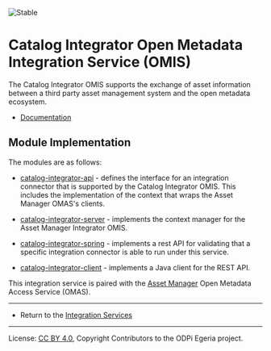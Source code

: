<!-- SPDX-License-Identifier: CC-BY-4.0 -->
<!-- Copyright Contributors to the ODPi Egeria project 2020. -->

![Stable](../../../images/egeria-content-status-released.png#pagewidth)

# Catalog Integrator Open Metadata Integration Service (OMIS)

The Catalog Integrator OMIS supports the exchange of asset information between a
third party asset management system and the open metadata ecosystem.

* [Documentation](https://egeria-project.org/services/omis/catalog-integrator/overview)

## Module Implementation

The modules are as follows:

* [catalog-integrator-api](catalog-integrator-api) - defines the interface for an integration
connector that is supported by the Catalog Integrator OMIS. This includes the implementation
of the context that wraps the Asset Manager OMAS's clients.

* [catalog-integrator-server](catalog-integrator-server) - implements the context manager for
the Asset Manager Integrator OMIS.

* [catalog-integrator-spring](catalog-integrator-spring) - implements a rest API for validating that a specific
integration connector is able to run under this service.

* [catalog-integrator-client](catalog-integrator-client) - implements a Java client for the REST API.

This integration service is paired with the [Asset Manager](../../access-services/asset-manager)
Open Metadata Access Service (OMAS).



----

* Return to the [Integration Services](..)

----
License: [CC BY 4.0](https://creativecommons.org/licenses/by/4.0/),
Copyright Contributors to the ODPi Egeria project.